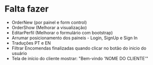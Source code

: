 # Falta fazer

-  OrderNew (por painel e form control)
- OrderShow (Melhorar a visualização)
- EditarPerfil (Melhorar o formulário com bootstrap)
- Arrumar posicionamento dos paineis - Login, SignUp e Sign In
- Traduções PT e EN
- Filtrar Encomendas finalizadas quando clicar no botão do inicio do usuário
- Tela de início do cliente mostrar: "Bem-vindo 'NOME DO CLIENTE'"